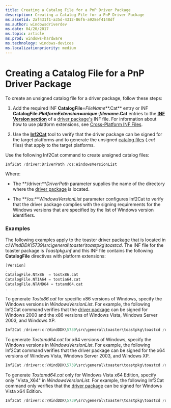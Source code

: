 ```yaml
---
title: Creating a Catalog File for a PnP Driver Package
description: Creating a Catalog File for a PnP Driver Package
ms.assetid: 2af431f1-a35d-4312-86f6-a928ef4148df
ms.author: windowsdriverdev
ms.date: 04/20/2017
ms.topic: article
ms.prod: windows-hardware
ms.technology: windows-devices
ms.localizationpriority: medium
---
```


# Creating a Catalog File for a PnP Driver Package


To create an unsigned catalog file for a driver package, follow these steps:

1.  Add the required INF **CatalogFile**=*FileName***.Cat** entry or INF **CatalogFile.***PlatformExtension*=*unique-filename***.Cat** entries to the [**INF Version section**](inf-version-section.md) of a [driver package's](driver-packages.md) INF file. For information about how to use platform extensions, see [Cross-Platform INF Files](cross-platform-inf-files.md).

2.  Use the [**Inf2Cat**](https://msdn.microsoft.com/library/windows/hardware/ff547089) tool to verify that the driver package can be signed for the target platforms and to generate the unsigned [catalog files](catalog-files.md) (*.cat* files) that apply to the target platforms.

Use the following Inf2Cat command to create unsigned catalog files:

```cpp
Inf2Cat /driver:DriverPath /os:WindowsVersionList
```

Where:

-   The **/driver:***DriverPath* parameter supplies the name of the directory where the [driver package](driver-packages.md) is located.

-   The **/os:***WindowsVersionList* parameter configures Inf2Cat to verify that the driver package complies with the signing requirements for the Windows versions that are specified by the list of Windows version identifiers.

### Examples

The following examples apply to the toaster [driver package](driver-packages.md) that is located in *c:\\WindDDK\\5739\\src\\general\\toaster\\toastpkg\\toastcd*. The INF file for the toaster package is *Toastpkg.inf* and this INF file contains the following **CatalogFile** directives with platform extensions:

```cpp
[Version]
. . .
CatalogFile.NTx86  = tostx86.cat
CatalogFile.NTIA64 = tostia64.cat
CatalogFile.NTAMD64 = tstamd64.cat
. . .
```

To generate *Tostx86.cat* for specific x86 versions of Windows, specify the Windows versions in *WindowsVersionList*. For example, the following Inf2Cat command verifies that the [driver package](driver-packages.md) can be signed for Windows 2000 and the x86 versions of Windows Vista, Windows Server 2003, and Windows XP.

```cpp
Inf2Cat /driver:c:\WindDDK\5739\src\general\toaster\toastpkg\toastcd /os:2000,XP_X86,Server2003_X86,Vista_X86
```

To generate *Tostamd64.cat* for x64 versions of Windows, specify the Windows versions in *WindowsVersionList*. For example, the following Inf2Cat command verifies that the driver package can be signed for the x64 versions of Windows Vista, Windows Server 2003, and Windows XP.

```cpp
Inf2Cat /driver:c:\WindDDK\5739\src\general\toaster\toastpkg\toastcd /os:XP_X64,Server2003_X64,Vista_X64
```

To generate *Tostamd64.cat* only for Windows Vista x64 Edition, specify only "Vista_X64" in *WindowsVersionList.* For example, the following Inf2Cat command only verifies that the [driver package](driver-packages.md) can be signed for Windows Vista x64 Edition.

```cpp
Inf2Cat /driver:c:\WindDDK\5739\src\general\toaster\toastpkg\toastcd /os:Vista_X64
```

 

 





